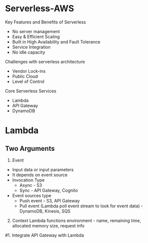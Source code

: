 # Serverless-AWS

Key Features and Benefits of Serverless

  * No server management
  * Easy & Efficient Scaling
  * Built in High Availability and Fault Tolerance
  * Service Integration
  * No idle capacity
  
Challenges with serverless architecture
  * Vendor Lock-ins
  * Public Cloud
  * Level of Control
  
Core Serverless Services 
  * Lambda
  * API Gateway
  * DynamoDB
  
# Lambda
## Two Arguments
1. Event
  - Input data or input parameters
  - It depends on event source
  - Invocation Type 
    * Async - S3
    * Sync - API Gateway, Cognito
  - Event sources type
    * Push event - S3, API Gateway
    * Pull event (Lambda poll event stream to look for event data) - DynamoDB, Kinesis, SQS

2. Context
  Lambda functions environment - name, remaining time, allocated memory size, request info

#1. Integrate API Gateway with Lambda

